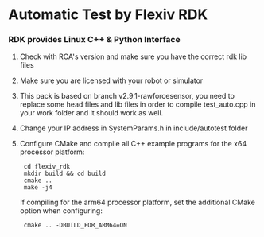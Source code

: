 # Automatic Test by Flexiv RDK

### RDK provides Linux C++ & Python Interface
1. Check with RCA's version and make sure you have the correct rdk lib files
2. Make sure you are licensed with your robot or simulator
3. This pack is based on branch v2.9.1-rawforcesensor, you need to replace some head files and lib files in order to compile test_auto.cpp in your work folder and it should work as well. 
4. Change your IP address in SystemParams.h in include/autotest folder
5. Configure CMake and compile all C++ example programs for the x64 processor platform:

        cd flexiv_rdk
        mkdir build && cd build
        cmake ..
        make -j4

   If compiling for the arm64 processor platform, set the additional CMake option when configuring:

        cmake .. -DBUILD_FOR_ARM64=ON